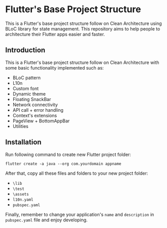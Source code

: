# Flutter's Base Project Structure

This is a Flutter's base project structure follow on Clean Architecture using BLoC library for state management. This repository aims to help people to architecture their Flutter apps easier and faster.

## Introduction

This is a Flutter's base project structure follow on Clean Architecture with some basic functionality implemented such as:
- BLoC pattern
- L10n
- Custom font
- Dynamic theme
- Floating SnackBar
- Network connectivity
- API call + error handling
- Context's extensions
- PageView + BottomAppBar
- Utilities

## Installation

Run following command to create new Flutter project folder:
```
flutter create -a java --org com.yourdomain appname
```
After that, copy all these files and folders to your new project folder:
- `\lib`
- `\test`
- `\assets`
- `l10n.yaml`
- `pubspec.yaml`

Finally, remember to change your application's `name` and `description` in `pubspec.yaml` file and enjoy developing.